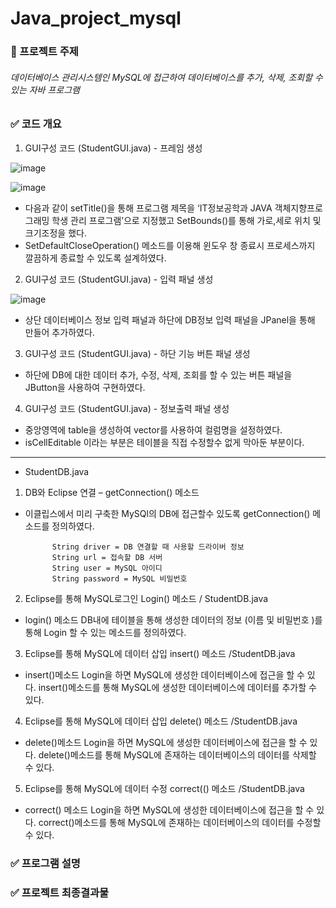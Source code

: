 # Java_project_mysql

### 🎈 프로젝트 주제 
######  데이터베이스 관리시스템인 MySQL에 접근하여 데이터베이스를 추가, 삭제, 조회할 수 있는 자바 프로그램 

### ✅  코드 개요 

1. GUI구성 코드 (StudentGUI.java) - 프레임 생성

![image](https://user-images.githubusercontent.com/86222503/151692943-069663de-0fca-473e-984b-faed55f251a3.png)


![image](https://user-images.githubusercontent.com/86222503/151692945-a4cb4c13-adda-49ce-80d6-75f114e364b3.png)




- 다음과 같이 setTitle()을 통해 프로그램 제목을 ‘IT정보공학과 JAVA 객체지향프로그래밍 학생 관리 프로그램’으로 지정했고 SetBounds()를 통해 가로,세로 위치 및 크기조정을 했다.
- SetDefaultCloseOperation() 메소드를 이용해 윈도우 창 종료시 프로세스까지 깔끔하게 종료할 수 있도록 설계하였다.

2. GUI구성 코드 (StudentGUI.java) - 입력 패널 생성

![image](https://user-images.githubusercontent.com/86222503/151692979-80e918c1-e905-484a-915c-ee2c506e5036.png)


















-  상단 데이터베이스 정보 입력 패널과 하단에 DB정보 입력 패널을 JPanel을 통해 만들어 추가하였다.

3. GUI구성 코드 (StudentGUI.java) - 하단 기능 버튼 패널 생성
 









- 하단에 DB에 대한 데이터 추가, 수정, 삭제, 조회를 할 수 있는 버튼 패널을 JButton을 사용하여 구현하였다.  


4. GUI구성 코드 (StudentGUI.java) - 정보출력 패널 생성




- 중앙영역에 table을 생성하여 vector를 사용하여 컬럼명을 설정하였다.
- isCellEditable 이라는 부분은 테이블을 직접 수정할수 없게 막아둔 부분이다.

---------------------------------------------------------------------------------------

- StudentDB.java

1. DB와 Eclipse 연결 – getConnection() 메소드



- 이클립스에서 미리 구축한 MySQl의 DB에 접근할수 있도록 getConnection() 메소드를 정의하였다.




 
            String driver = DB 연결할 때 사용할 드라이버 정보
            String url = 접속할 DB 서버
            String user = MySQL 아이디
            String password = MySQL 비밀번호


2. Eclipse를 통해 MySQL로그인 Login() 메소드 / StudentDB.java













- login() 메소드
DB내에 테이블을 통해 생성한 데이터의 정보 (이름 및 비밀번호 )를 통해 Login 할 수 있는 메소드를 정의하였다.

3. Eclipse를 통해 MySQL에 데이터 삽입 insert() 메소드 /StudentDB.java












- insert()메소드
Login을 하면 MySQL에 생성한 데이터베이스에 접근을 할 수 있다.
insert()메소드를 통해 MySQL에 생성한 데이터베이스에 데이터를 추가할 수 있다.








4. Eclipse를 통해 MySQL에 데이터 삽입 delete() 메소드 /StudentDB.java


















- delete()메소드
Login을 하면 MySQL에 생성한 데이터베이스에 접근을 할 수 있다.
delete()메소드를 통해 MySQL에 존재하는 데이터베이스의 데이터를 삭제할 수 있다.


5. Eclipse를 통해 MySQL에 데이터 수정 correct(() 메소드 /StudentDB.java












- correct() 메소드
Login을 하면 MySQL에 생성한 데이터베이스에 접근을 할 수 있다.
correct()메소드를 통해 MySQL에 존재하는 데이터베이스의 데이터를 수정할 수 있다.



### ✅ 프로그램 설명 






















### ✅ 프로젝트 최종결과물 


